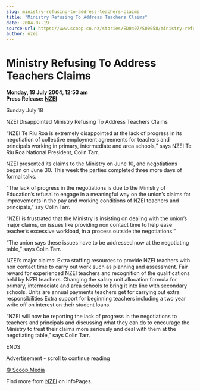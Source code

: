 ```yaml
---
slug: ministry-refusing-to-address-teachers-claims
title: "Ministry Refusing To Address Teachers Claims"
date: 2004-07-19
source-url: https://www.scoop.co.nz/stories/ED0407/S00058/ministry-refusing-to-address-teachers-claims.htm
author: nzei
---
```

Ministry Refusing To Address Teachers Claims
============================================

**Monday, 19 July 2004, 12:53 am**  
**Press Release: [NZEI](https://info.scoop.co.nz/NZEI)**

Sunday July 18

NZEI Disappointed Ministry Refusing To Address Teachers Claims

“NZEI Te Riu Roa is extremely disappointed at the lack of progress in its negotiation of collective employment agreements for teachers and principals working in primary, intermediate and area schools,” says NZEI Te Riu Roa National President, Colin Tarr.

NZEI presented its claims to the Ministry on June 10, and negotiations began on June 30. This week the parties completed three more days of formal talks.

“The lack of progress in the negotiations is due to the Ministry of Education’s refusal to engage in a meaningful way on the union’s claims for improvements in the pay and working conditions of NZEI teachers and principals,” say Colin Tarr.

“NZEI is frustrated that the Ministry is insisting on dealing with the union’s major claims, on issues like providing non contact time to help ease teacher’s excessive workload, in a process outside the negotiations.”

“The union says these issues have to be addressed now at the negotiating table,” says Colin Tarr.

NZEI’s major claims: Extra staffing resources to provide NZEI teachers with non contact time to carry out work such as planning and assessment. Fair reward for experienced NZEI teachers and recognition of the qualifications held by NZEI teachers. Changing the salary unit allocation formula for primary, intermediate and area schools to bring it into line with secondary schools. Units are annual payments teachers get for carrying out extra responsibilities Extra support for beginning teachers including a two year write off on interest on their student loans.

“NZEI will now be reporting the lack of progress in the negotiations to teachers and principals and discussing what they can do to encourage the Ministry to treat their claims more seriously and deal with them at the negotiating table,” says Colin Tarr.

ENDS  

Advertisement - scroll to continue reading





[© Scoop Media](http://www.scoop.co.nz/about/terms.html)

Find more from [NZEI](https://info.scoop.co.nz/NZEI) on InfoPages.
